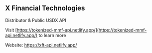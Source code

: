 ## X Financial Technologies

Distributor & Public USDX API 

Visit [https://tokenized-mmf-api.netlify.app/](https://tokenized-mmf-api.netlify.app/) to learn more

Website: https://xft-api.netlify.app/
